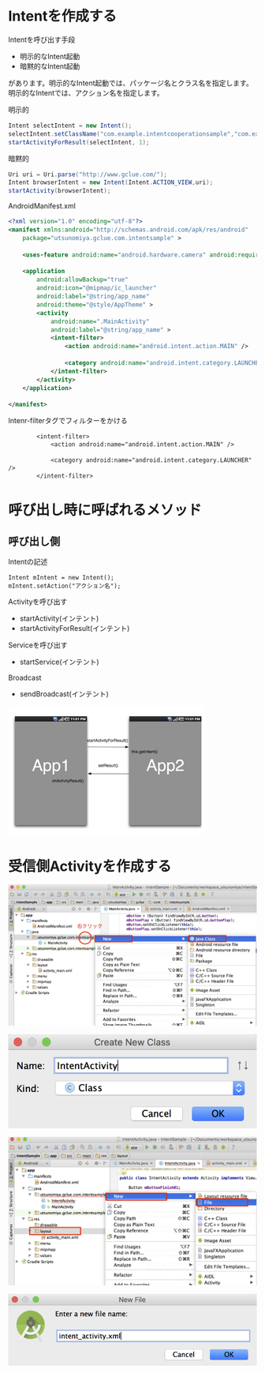 # Intentを作成する


Intentを呼び出す手段

- 明示的なIntent起動
- 暗黙的なIntent起動

があります。明示的なIntent起動では、パッケージ名とクラス名を指定します。明示的なIntentでは、アクション名を指定します。

明示的
```java
Intent selectIntent = new Intent();
selectIntent.setClassName("com.example.intentcooperationsample","com.example.intentcooperationsample.MyActivity");
startActivityForResult(selectIntent, 1);
```
暗黙的
```java
Uri uri = Uri.parse("http://www.gclue.com/");
Intent browserIntent = new Intent(Intent.ACTION_VIEW,uri);
startActivity(browserIntent);
```

AndroidManifest.xml
```xml
<?xml version="1.0" encoding="utf-8"?>
<manifest xmlns:android="http://schemas.android.com/apk/res/android"
    package="utsunomiya.gclue.com.intentsample" >

    <uses-feature android:name="android.hardware.camera" android:required="true" />

    <application
        android:allowBackup="true"
        android:icon="@mipmap/ic_launcher"
        android:label="@string/app_name"
        android:theme="@style/AppTheme" >
        <activity
            android:name=".MainActivity"
            android:label="@string/app_name" >
            <intent-filter>
                <action android:name="android.intent.action.MAIN" />

                <category android:name="android.intent.category.LAUNCHER" />
            </intent-filter>
        </activity>
    </application>

</manifest>
```


Intenr-filterタグでフィルターをかける

            <intent-filter>
                <action android:name="android.intent.action.MAIN" />

                <category android:name="android.intent.category.LAUNCHER" />
            </intent-filter>


# 呼び出し時に呼ばれるメソッド

## 呼び出し側

Intentの記述
```
Intent mIntent = new Intent();
mIntent.setAction("アクション名");
```

Activityを呼び出す
- startActivity(インテント)
- startActivityForResult(インテント)

Serviceを呼び出す
- startService(インテント)

Broadcast
- sendBroadcast(インテント)

![](img-intent/intent101.png)

# 受信側Activityを作成する

![](img-intent/intent102.png)

![](img-intent/intent103.png)



![](img-intent/intent104.png)

![](img-intent/intent105.png)


